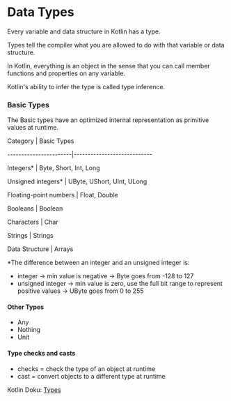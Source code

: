 # Data Types



Every variable and data structure in Kotlin has a type.

Types tell the compiler what you are allowed to do with that variable or data structure.

In Kotlin, everything is an object in the sense that you can call member functions and properties on any variable.

Kotlin's ability to infer the type is called type inference.



### Basic Types



The Basic types have an optimized internal representation as primitive values at runtime.



Category               | Basic Types

-----------------------|----------------------------

Integers\*              | Byte, Short, Int, Long

Unsigned integers\*     | UByte, UShort, UInt, ULong

Floating-point numbers | Float, Double

Booleans               | Boolean

Characters             | Char

Strings                | Strings

Data Structure         | Arrays



\*The difference between an integer and an unsigned integer is:

* integer          → min value is negative                                                  → Byte goes from -128 to 127
* unsigned integer → min value is zero, use the full bit range to represent positive values → UByte goes from 0 to 255



#### Other Types

* Any
* Nothing
* Unit



#### Type checks and casts



* checks = check the type of an object at runtime
* cast   = convert objects to a different type at runtime



Kotlin Doku: [Types](https://kotlinlang.org/docs/basic-types.html)

